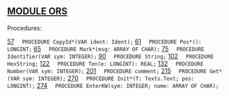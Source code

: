 
## [MODULE ORS](https://github.com/io-core/Build/blob/main/ORS.Mod)

Procedures:

[57](https://github.com/io-core/Build/blob/main/ORS.Mod#57) `  PROCEDURE CopyId*(VAR ident: Ident);`
[61](https://github.com/io-core/Build/blob/main/ORS.Mod#61) `  PROCEDURE Pos*(): LONGINT;`
[65](https://github.com/io-core/Build/blob/main/ORS.Mod#65) `  PROCEDURE Mark*(msg: ARRAY OF CHAR);`
[75](https://github.com/io-core/Build/blob/main/ORS.Mod#75) `  PROCEDURE Identifier(VAR sym: INTEGER);`
[90](https://github.com/io-core/Build/blob/main/ORS.Mod#90) `  PROCEDURE String;`
[102](https://github.com/io-core/Build/blob/main/ORS.Mod#102) `  PROCEDURE HexString;`
[122](https://github.com/io-core/Build/blob/main/ORS.Mod#122) `  PROCEDURE Ten(e: LONGINT): REAL;`
[132](https://github.com/io-core/Build/blob/main/ORS.Mod#132) `  PROCEDURE Number(VAR sym: INTEGER);`
[201](https://github.com/io-core/Build/blob/main/ORS.Mod#201) `  PROCEDURE comment;`
[215](https://github.com/io-core/Build/blob/main/ORS.Mod#215) `  PROCEDURE Get*(VAR sym: INTEGER);`
[270](https://github.com/io-core/Build/blob/main/ORS.Mod#270) `  PROCEDURE Init*(T: Texts.Text; pos: LONGINT);`
[274](https://github.com/io-core/Build/blob/main/ORS.Mod#274) `  PROCEDURE EnterKW(sym: INTEGER; name: ARRAY OF CHAR);`
